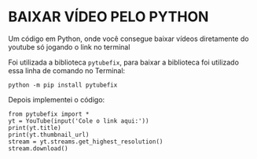# **BAIXAR VÍDEO PELO PYTHON**

Um código em Python, onde você consegue baixar vídeos diretamente do youtube só jogando o link no terminal

Foi utilizada a biblioteca `pytubefix`, para baixar a biblioteca foi utilizado essa linha de comando no Terminal:

```
python -m pip install pytubefix
```

Depois implementei o código:

```
from pytubefix import *
yt = YouTube(input('Cole o link aqui:'))
print(yt.title)
print(yt.thumbnail_url)
stream = yt.streams.get_highest_resolution()
stream.download()

```
